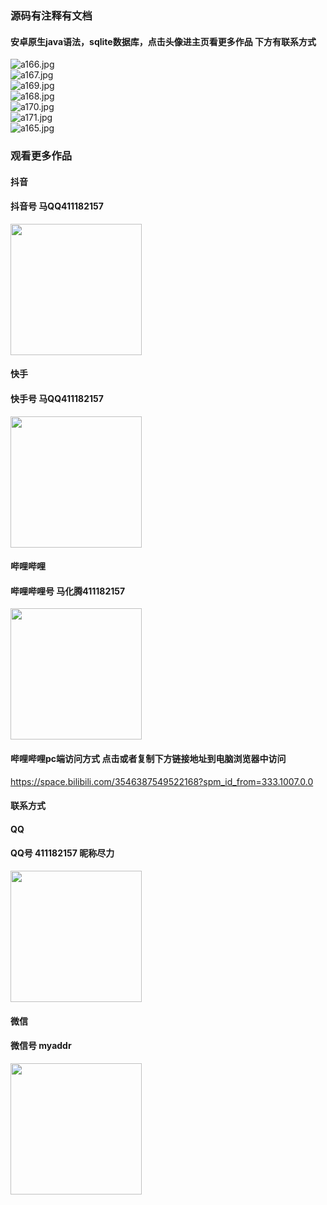 ### 源码有注释有文档

#### 安卓原生java语法，sqlite数据库，点击头像进主页看更多作品 下方有联系方式
 <img src='https://img.alicdn.com/imgextra/i1/1658540494/O1CN01ueFjqN1FWIa2S5xnP_!!1658540494.jpg' alt='a166.jpg' /></br> 
 <img src='https://img.alicdn.com/imgextra/i3/1658540494/O1CN01pWcAZC1FWIa6Z6jyz_!!1658540494.jpg' alt='a167.jpg' /></br> 
 <img src='https://img.alicdn.com/imgextra/i1/1658540494/O1CN01DqckgF1FWIa59HBvQ_!!1658540494.jpg' alt='a169.jpg' /></br> 
 <img src='https://img.alicdn.com/imgextra/i4/1658540494/O1CN01gzDcEH1FWIa4Fm4vu_!!1658540494.jpg' alt='a168.jpg' /></br> 
 <img src='https://img.alicdn.com/imgextra/i4/1658540494/O1CN01FRNnNX1FWIa7gE8Vz_!!1658540494.jpg' alt='a170.jpg' /></br> 
 <img src='https://img.alicdn.com/imgextra/i1/1658540494/O1CN01VFwsNN1FWIa7gEbcq_!!1658540494.jpg' alt='a171.jpg' /></br> 
 <img src='https://img.alicdn.com/imgextra/i2/1658540494/O1CN01Vw93pm1FWIa6Z5X7e_!!1658540494.jpg' alt='a165.jpg' /></br>
### 观看更多作品

#### 抖音
#### 抖音号  马QQ411182157
<img src="https://gitee.com/QQ411182157/mingpian/raw/master/douyin.png" width="210px">

#### 快手
#### 快手号  马QQ411182157

<img src="https://gitee.com/QQ411182157/mingpian/raw/master/kuaishou.jpg" width="210px">

#### 哔哩哔哩
#### 哔哩哔哩号  马化腾411182157

<img src="https://gitee.com/QQ411182157/mingpian/raw/master/bili.png" width="210px">

#### 哔哩哔哩pc端访问方式 点击或者复制下方链接地址到电脑浏览器中访问

https://space.bilibili.com/3546387549522168?spm_id_from=333.1007.0.0


#### 联系方式
#### QQ
#### QQ号 411182157 昵称尽力

<img src="https://gitee.com/QQ411182157/mingpian/raw/master/qq.jpg" width="210px">

#### 微信
#### 微信号 myaddr

<img src="https://gitee.com/QQ411182157/mingpian/raw/master/weixin.png" width="210px">
